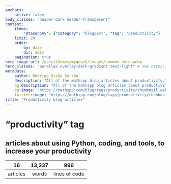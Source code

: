 ```yaml
---
anchors:
    active: false
body_classes: "header-dark header-transparent"
content:
    items:
        "@taxonomy": {"category": "blogpost", "tag": "productivity"}
    limit: 20
    order:
        by: date
        dir: desc
    pagination: true
hero_image_url: /user/themes/myquark/images/common_hero.webp
hero_classes: "parallax overlay-dark-gradient text-light" # see https://demo.getgrav.org/blog-skeleton/blog/hero-classes
metadata:
    author: Rodrigo Girão Serrão
    description: "All of the mathspp blog articles about productivity."
    og:description: "All of the mathspp blog articles about productivity."
    og:image: "https://mathspp.com/blog/tags/productivity/thumbnail.webp"
    twitter:image: "https://mathspp.com/blog/tags/productivity/thumbnail.webp"
title: "Productivity blog articles"
---
```


# “productivity” tag


## articles about using Python, coding, and tools, to increase your productivity



<table class="stats-table">
    <thead>
        <tr>
            <th style="text-align: center;">16</th>
            <th style="text-align: center;">13,237</th>
            <th style="text-align: center;">996</th>
        </tr>
    </thead>
    <tbody>
        <tr>
            <td style="text-align: center;">articles</td>
            <td style="text-align: center;">words</td>
            <td style="text-align: center;">lines of code</td>
        </tr>
    </tbody>
</table>
